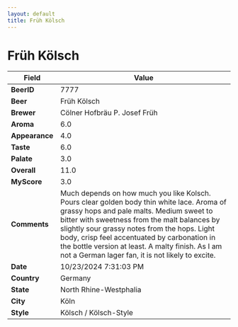 ```yaml
---
layout: default
title: Früh Kölsch
---
```


# Früh Kölsch

| Field         | Value     |
|---------------|-----------|
| **BeerID** | 7777 |
| **Beer** | Früh Kölsch |
| **Brewer** | Cölner Hofbräu P. Josef Früh |
| **Aroma** | 6.0 |
| **Appearance** | 4.0 |
| **Taste** | 6.0 |
| **Palate** | 3.0 |
| **Overall** | 11.0 |
| **MyScore** | 3.0 |
| **Comments** | Much depends on how much you like Kolsch. Pours clear golden body thin white lace.  Aroma of grassy hops and pale malts.  Medium sweet to bitter with sweetness from the malt balances by slightly sour grassy notes from the hops. Light body, crisp feel accentuated by carbonation in the bottle version at least. A malty finish.  As I am not a German lager fan, it is not likely to excite.  |
| **Date** | 10/23/2024 7:31:03 PM |
| **Country** | Germany |
| **State** | North Rhine-Westphalia |
| **City** | Köln |
| **Style** | Kölsch / Kölsch-Style |
